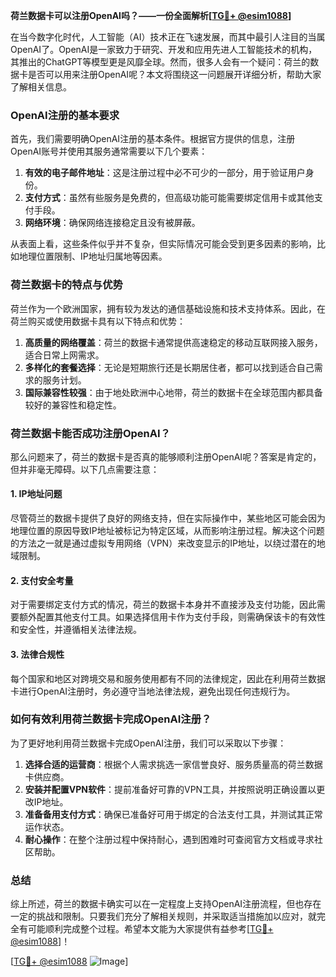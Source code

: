**荷兰数据卡可以注册OpenAI吗？——一份全面解析[[TG💪+ @esim1088](https://t.me/s/esim1088)]**

在当今数字化时代，人工智能（AI）技术正在飞速发展，而其中最引人注目的当属OpenAI了。OpenAI是一家致力于研究、开发和应用先进人工智能技术的机构，其推出的ChatGPT等模型更是风靡全球。然而，很多人会有一个疑问：荷兰的数据卡是否可以用来注册OpenAI呢？本文将围绕这一问题展开详细分析，帮助大家了解相关信息。

### OpenAI注册的基本要求

首先，我们需要明确OpenAI注册的基本条件。根据官方提供的信息，注册OpenAI账号并使用其服务通常需要以下几个要素：

1. **有效的电子邮件地址**：这是注册过程中必不可少的一部分，用于验证用户身份。
2. **支付方式**：虽然有些服务是免费的，但高级功能可能需要绑定信用卡或其他支付手段。
3. **网络环境**：确保网络连接稳定且没有被屏蔽。

从表面上看，这些条件似乎并不复杂，但实际情况可能会受到更多因素的影响，比如地理位置限制、IP地址归属地等因素。

### 荷兰数据卡的特点与优势

荷兰作为一个欧洲国家，拥有较为发达的通信基础设施和技术支持体系。因此，在荷兰购买或使用数据卡具有以下特点和优势：

1. **高质量的网络覆盖**：荷兰的数据卡通常提供高速稳定的移动互联网接入服务，适合日常上网需求。
2. **多样化的套餐选择**：无论是短期旅行还是长期居住者，都可以找到适合自己需求的服务计划。
3. **国际兼容性较强**：由于地处欧洲中心地带，荷兰的数据卡在全球范围内都具备较好的兼容性和稳定性。

### 荷兰数据卡能否成功注册OpenAI？

那么问题来了，荷兰的数据卡是否真的能够顺利注册OpenAI呢？答案是肯定的，但并非毫无障碍。以下几点需要注意：

#### 1. IP地址问题
尽管荷兰的数据卡提供了良好的网络支持，但在实际操作中，某些地区可能会因为地理位置的原因导致IP地址被标记为特定区域，从而影响注册过程。解决这个问题的方法之一就是通过虚拟专用网络（VPN）来改变显示的IP地址，以绕过潜在的地域限制。

#### 2. 支付安全考量
对于需要绑定支付方式的情况，荷兰的数据卡本身并不直接涉及支付功能，因此需要额外配置其他支付工具。如果选择信用卡作为支付手段，则需确保该卡的有效性和安全性，并遵循相关法律法规。

#### 3. 法律合规性
每个国家和地区对跨境交易和服务使用都有不同的法律规定，因此在利用荷兰数据卡进行OpenAI注册时，务必遵守当地法律法规，避免出现任何违规行为。

### 如何有效利用荷兰数据卡完成OpenAI注册？

为了更好地利用荷兰数据卡完成OpenAI注册，我们可以采取以下步骤：

1. **选择合适的运营商**：根据个人需求挑选一家信誉良好、服务质量高的荷兰数据卡供应商。
2. **安装并配置VPN软件**：提前准备好可靠的VPN工具，并按照说明正确设置以更改IP地址。
3. **准备备用支付方式**：确保已准备好可用于绑定的合法支付工具，并测试其正常运作状态。
4. **耐心操作**：在整个注册过程中保持耐心，遇到困难时可查阅官方文档或寻求社区帮助。

### 总结

综上所述，荷兰的数据卡确实可以在一定程度上支持OpenAI注册流程，但也存在一定的挑战和限制。只要我们充分了解相关规则，并采取适当措施加以应对，就完全有可能顺利完成整个过程。希望本文能为大家提供有益参考[[TG💪+ @esim1088](https://t.me/s/esim1088)]！

[[TG💪+ @esim1088](https://t.me/s/esim1088) ![Image](https://i.postimg.cc/4NQfJmqS/Snipaste-2025-05-13-00-14-12.png)]
